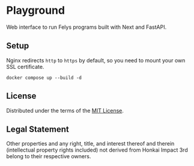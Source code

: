 # Playground

Web interface to run Felys programs built with Next and FastAPI.

## Setup

Nginx redirects `http` to `https` by default, so you need to mount your own SSL certificate.

```shell
docker compose up --build -d
```

## License

Distributed under the terms of the [MIT License](LICENSE).

## Legal Statement

Other properties and any right, title, and interest thereof and therein (intellectual property rights included) not derived from Honkai Impact 3rd belong to their respective owners.
